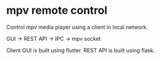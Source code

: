 # mpv remote control

Control mpv media player using a client in local network.

GUI -> REST API -> IPC -> mpv socket

Client GUI is built using flutter.
REST API is built using flask.

